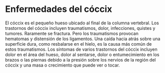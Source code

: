 Enfermedades del cóccix
=======================


El cóccix es el pequeño hueso ubicado al final de la columna vertebral. Los trastornos del cóccix incluyen traumatismos, dolor, infecciones, quistes y tumores. Raramente se fractura. Pero los traumatismos provocan hematomas y distensión de los ligamentos. Una caída hacia atrás sobre una superficie dura, como resbalarse en el hielo, es la causa más común de estos traumatismos. Los síntomas de varios trastornos del cóccix incluyen dolor en el área del hueso, dolor al sentarse, dolor o entumecimiento en los brazos o las piernas debido a la presión sobre los nervios de la región del cóccix y una masa o crecimiento que puede ver o tocar.

